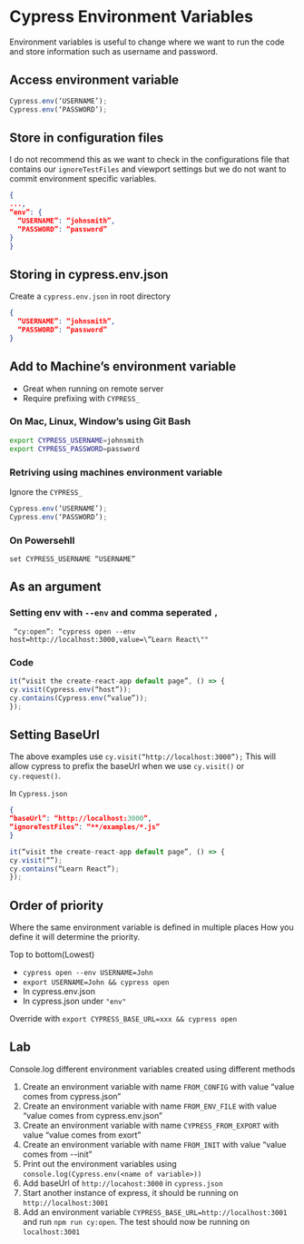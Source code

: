 # Cypress Environment Variables

Environment variables is useful to change where we want to run the code and store information such as username and password. 

## Access environment variable
```javascript
Cypress.env(‘USERNAME’);
Cypress.env(‘PASSWORD’);
```

## Store in configuration files

I do not recommend this as we want to check in the configurations file that contains our `ignoreTestFiles` and viewport settings but we do not want to commit environment specific variables.

```json
{
...,
“env”: {
  “USERNAME”: “johnsmith”,
  “PASSWORD”: “password”
}
}
```

## Storing in cypress.env.json

Create a `cypress.env.json` in root directory
```json
{
  “USERNAME”: “johnsmith”,
  “PASSWORD”: “password”
}
```

## Add to Machine’s environment variable

- Great when running on remote server
- Require prefixing with `CYPRESS_`

### On Mac, Linux, Window’s using Git Bash
```sh
export CYPRESS_USERNAME=johnsmith
export CYPRESS_PASSWORD=password 
```

### Retriving using machines environment variable

Ignore the `CYPRESS_`

```javascript
Cypress.env(‘USERNAME’);
Cypress.env(‘PASSWORD’);
```

### On Powersehll

```
set CYPRESS_USERNAME “USERNAME”
```

## As an argument

### Setting env with `--env` and comma seperated `,`
` “cy:open”: “cypress open --env host=http://localhost:3000,value=\”Learn React\""`

### Code
```javascript
it(“visit the create-react-app default page”, () => {
cy.visit(Cypress.env(“host”));
cy.contains(Cypress.env(“value”));
});
```

## Setting BaseUrl

The above examples use `cy.visit(“http://localhost:3000”);`
This will allow cypress to prefix the baseUrl when we use `cy.visit()` or `cy.request()`.

In `Cypress.json`
```json
{
“baseUrl”: “http://localhost:3000”,
“ignoreTestFiles”: “**/examples/*.js”
}
```

```javascript
it(“visit the create-react-app default page”, () => {
cy.visit(“”);
cy.contains(“Learn React”);
});
```

## Order of priority

Where the same environment variable is defined in multiple places
How you define it will determine the priority.

Top to bottom(Lowest)
- `cypress open --env USERNAME=John`
- `export USERNAME=John && cypress open`
- In cypress.env.json
- In cypress.json under `"env"`

Override with `export CYPRESS_BASE_URL=xxx && cypress open`

## Lab

Console.log different environment variables created using different methods
1. Create an environment variable with name `FROM_CONFIG` with value “value comes from cypress.json”
2. Create an environment variable with name `FROM_ENV_FILE` with value “value comes from cypress.env.json”
3. Create an environment variable with name `CYPRESS_FROM_EXPORT` with value “value comes from exort”
4. Create an environment variable with name `FROM_INIT` with value “value comes from --init”
5. Print out the environment variables using `console.log(Cypress.env(<name of variable>))`
6. Add baseUrl of `http://locahost:3000` in `cypress.json`
7. Start another instance of express, it should be running on `http://localhost:3001`
8. Add an environment variable `CYPRESS_BASE_URL=http://localhost:3001` and run `npm run cy:open`. The test should now be running on `localhost:3001`